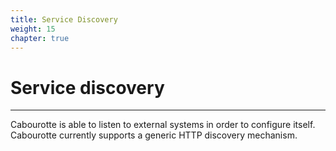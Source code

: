 ```yaml
---
title: Service Discovery
weight: 15
chapter: true
---
```


# Service discovery

---

Cabourotte is able to listen to external systems in order to configure itself. Cabourotte currently supports a generic HTTP discovery mechanism.
